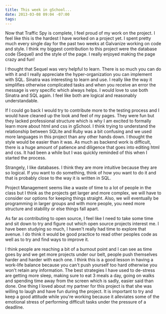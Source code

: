 ```yaml
---
title: This week in gSchool...
date: 2013-03-08 09:04 -07:00
tags:
---
```


Now that Traffic Spy is complete, I feel proud of my work on the project. I feel like this is the hardest I have worked on a project yet. I spent pretty much every single day for the past two weeks at Galvanize working on code and style. I think my biggest contribution to this project were the database code (Sequel) and the style of the page. I really enjoyed making the page crazy and fun!

I thought that Sequel was very helpful to learn. There is so much you can do with it and I really appreciate the hyper-organization you can implement with SQL. Sinatra was interesting to learn and use. I really like the way it simplifies otherwise complicated tasks and when you receive an error the message is very specific which always helps. I would love to use both Sinatra and SQL again. I feel like both are logical and reasonably understandable.

If I could go back I would try to contribute more to the testing process and I would have cleaned up the look and feel of my pages. They were fun but they lacked professional structure which is why I am excited to formally learn more about html and css in gSchool. I think trying to understand the relationship between SQLite and Ruby was a bit confusing and we used more languages in this project than any other hands down. I thought the style would be easier than it was. As much as backend work is difficult, there is a huge amount of patience and diligence that goes into editing html and css. It had been a while but I was quickly reminded of this when I started the process.

Strangely, I like databases. I think they are more intuitive because they are so logical. If you want to do something, think of how you want to do it and that is probably close to the way it is written in SQL.

Project Management seems like a waste of time to a lot of people in the class but I think as the projects get larger and more complex, we will have to consider our options for keeping things straight. Also, we will eventually be programming in larger groups and with more people, you need more structure and stability or else things fall apart. 

As far as contributing to open source, I feel like I need to take some time and sit down to try and figure out which open source projects interest me. I have been studying so much, I haven't really had time to explore that avenue. I do think it would be good practice to read other peoples code as well as to try and find ways to improve it. 

I think people are reaching a bit of a burnout point and I can see as time goes by and we get more projects under our belt, people push themselves harder and harder with each one. I think this is a good lesson in having a work-life balance because you can't push yourself too hard otherwise you won't retain any information. The best strategies I have used to de-stress are getting more sleep, making sure to eat 3 meals a day, going on walks and spending time away from the screen which is sadly, easier said than done. One thing I loved about my partner for this project is that she was willing to laugh and have fun during the project. It is important to try and keep a good attitude while you're working because it alleviates some of the emotional stress of performing difficult tasks under the pressure of a deadline.  

